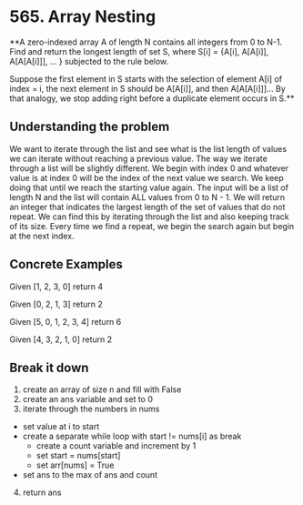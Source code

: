 # 565. Array Nesting #

**A zero-indexed array A of length N contains all integers from 0 to N-1. Find and return the longest length of set S, where S[i] = {A[i], A[A[i]], A[A[A[i]]], ... } subjected to the rule below.

Suppose the first element in S starts with the selection of element A[i] of index = i, the next element in S should be A[A[i]], and then A[A[A[i]]]… By that analogy, we stop adding right before a duplicate element occurs in S.**

## Understanding the problem ##

We want to iterate through the list and see what is the list length of values we can iterate without reaching a previous value. The way we iterate through a list will be slightly different. We begin with index 0 and whatever value is at index 0 will be the index of the next value we search. We keep doing that until we reach the starting value again. The input will be a list of length N and the list will contain ALL values from 0 to N - 1. We will return an integer that indicates the largest length of the set of values that do not repeat. We can find this by iterating through the list and also keeping track of its size. Every time we find a repeat, we begin the search again but begin at the next index.

## Concrete Examples ##

Given [1, 2, 3, 0]
return 4

Given [0, 2, 1, 3]
return 2

Given [5, 0, 1, 2, 3, 4]
return 6

Given [4, 3, 2, 1, 0]
return 2

## Break it down ##

1. create an array of size n and fill with False
2. create an ans variable and set to 0
3. iterate through the numbers in nums
  - set value at i to start
  - create a separate while loop with start != nums[i] as break
    - create a count variable and increment by 1
    - set start = nums[start]
    - set arr[nums] = True
  - set ans to the max of ans and count 
4. return ans
